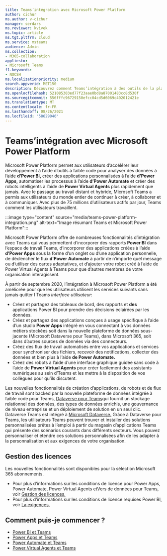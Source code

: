 ```yaml
---
title: Teams’intégration avec Microsoft Power Platform
author: cichur
ms.author: v-cichur
manager: serdars
ms.reviewer: kvivek
ms.topic: article
ms.tgt.pltfrm: cloud
ms.service: msteams
audience: Admin
ms.collection:
- M365-collaboration
appliesto:
- Microsoft Teams
f1.keywords:
- NOCSH
ms.localizationpriority: medium
search.appverid: MET150
description: Découvrez comment Teams’intégration à des outils de la plateforme Microsoft Power Platform, notamment Power BI, applications Power, Power automatiser et Power Virtual Agents.
ms.openlocfilehash: 521085303ed77f23aae0bd8a87001483cc8d530f
ms.sourcegitcommit: 556fffc96729150efcc04cd5d6069c402012421e
ms.translationtype: MT
ms.contentlocale: fr-FR
ms.lasthandoff: 08/26/2021
ms.locfileid: "58629946"
---
```

# <a name="teams-integration-with-microsoft-power-platform"></a>Teams’intégration avec Microsoft Power Platform

Microsoft Power Platform permet aux utilisateurs d’accélérer leur développement à l’aide d’outils à faible code pour analyser des données à l’aide **d’Power BI,** créer des applications personnalisées à l’aide **d’Power Apps,** automatiser les processus à l’aide **d’Power Automate** et créer des robots intelligents à l’aide de **Power Virtual Agents** plus rapidement que jamais. Avec le passage au travail distant et hybride, Microsoft Teams a permis aux utilisateurs du monde entier de continuer à créer, à collaborer et à communiquer. Avec plus de 75 millions d’utilisateurs actifs par jour, Teams comment les utilisateurs travaillent.

:::image type="content" source="media/teams-power-platform-integration.png" alt-text="Image résumant Teams et Microsoft Power Platform":::

Microsoft Power Platform offre de nombreuses fonctionnalités d’intégration avec Teams qui vous permettent d’incorporer des rapports **Power BI** dans l’espace de travail Teams, d’incorporer des applications créées à l’aide  **d’Power Apps** sous la forme d’un onglet ou d’une application personnelle, de déclencher le flux **d’Power Automate** à partir de n’importe quel message ou d’utiliser des cartes adaptatives, et d’ajouter votre robot créé à l’aide de Power Virtual Agents à Teams pour que d’autres membres de votre organisation interagissent.

À partir de septembre 2020, l’intégration à Microsoft Power Platform a été améliorée pour que les utilisateurs utilisent les services suivants sans jamais quitter l Teams *interface utilisateur*:

- Créez et partagez des tableaux de bord, des rapports et **des** applications Power BI pour prendre des décisions éclairées par les données.
- Créez et partagez des applications conçues à usage spécifique à l’aide d’un studio **Power Apps** intégré en vous connectant à vos données métiers stockées soit dans la nouvelle plateforme de données sous-jacente (Microsoft Dataverse pour Teams), dans Microsoft 365, soit dans d’autres sources de données via des connecteurs.
- Créez des flux de travail automatisés entre vos applications et services pour synchroniser des fichiers, recevoir des notifications, collecter des données et bien plus à l’aide **de Power Automate.**
- Créez des robots à l’aide d’une interface graphique guidée sans code à l’aide de **Power Virtual Agents** pour créer facilement des assistants numériques au sein d’Teams et les mettre à la disposition de vos collègues pour qu’ils discutent.

Les nouvelles fonctionnalités de création d’applications, de robots et de flux de travail sont backed par la nouvelle plateforme de données intégrée à faible code pour Teams, [Dataverse pour Teams](/powerapps/teams/overview-data-platform)qui fournit un stockage relationnel des données, des types de données enrichis, une gouvernance de niveau entreprise et un déploiement de solution en un seul clic. Dataverse Teams est intégré à [Microsoft Dataverse.](/powerapps/maker/common-data-service/data-platform-intro) Grâce à Dataverse pour Teams, les utilisateurs Teams peuvent trouver et installer des solutions personnalisées prêtes à l’emploi à partir du magasin d’applications Teams qui présente des scénarios courants dans différents secteurs. Vous pouvez personnaliser et étendre ces solutions personnalisées afin de les adapter à la personnalisation et aux exigences de votre organisation.

## <a name="licensing"></a>Gestion des licences

Les nouvelles fonctionnalités sont disponibles pour la sélection Microsoft 365 abonnements.

- Pour plus d’informations sur les conditions de licence pour Power Apps, Power Automate, Power Virtual Agents etVers de données pour Teams, voir [Gestion des licences.](/power-platform/admin/about-teams-environment)
- Pour plus d’informations sur les conditions de licence requises Power BI, voir [La exigences.](/power-bi/collaborate-share/service-collaborate-microsoft-teams)
 
## <a name="how-do-i-get-started"></a>Comment puis-je commencer ?

- [Power BI et Teams](/power-bi/collaborate-share/service-collaborate-microsoft-teams)
- [Power Apps et Teams](/powerapps/teams/overview)
- [Power Automate et Teams](/power-automate/teams/overview)
- [Power Virtual Agents et Teams](/power-virtual-agents/teams/fundamentals-what-is-power-virtual-agents-teams)